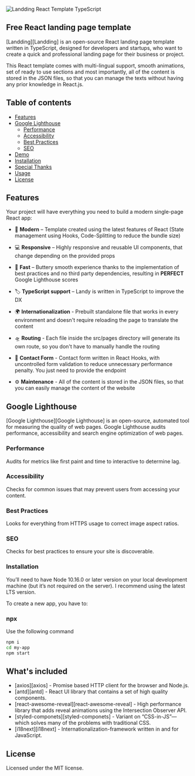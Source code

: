 ![Landding React Template TypeScript](https://badgen.net/npm/types/tslib)

## Free React landing page template

[Landding][Landding] is an open-source React landing page template written in TypeScript, designed for developers and startups, who want to create a quick and professional landing page for their business or project.

This React template comes with multi-lingual support, smooth animations, set of ready to use sections and most importantly, all of the content is stored in the JSON files, so that you can manage the texts without having any prior knowledge in React.js.

## Table of contents

- [Features](#features)
- [Google Lighthouse](#google-lighthouse)
  - [Performance](#performance)
  - [Accessibility](#accessibility)
  - [Best Practices](#best-practices)
  - [SEO](#seo)
- [Demo](#demo)
- [Installation](#installation)
- [Special Thanks](#special-thanks)
- [Usage](#usage)
- [License](#license)

## Features

Your project will have everything you need to build a modern single-page React app:

- 🎁 **Modern** – Template created using the latest features of React (State management using Hooks, Code-Splitting to reduce the bundle size)

- 💻 **Responsive** – Highly responsive and reusable UI components, that change depending on the provided props

- 🚀 **Fast** – Buttery smooth experience thanks to the implementation of best practices and no third party dependencies, resulting in <b>PERFECT</b> Google Lighthouse scores

- 🏷 **TypeScript support** – Landy is written in TypeScript to improve the DX

- 🌍 **Internationalization** - Prebuilt standalone file that works in every environment and doesn't require reloading the page to translate the content

- 🛸 **Routing** - Each file inside the src/pages directory will generate its own route, so you don't have to manually handle the routing

- 🤙 **Contact Form** - Contact form written in React Hooks, with uncontrolled form validation to reduce unnecessary performance penalty. You just need to provide the endpoint

- ⚙️ **Maintenance** - All of the content is stored in the JSON files, so that you can easily manage the content of the website

## Google Lighthouse

[Google Lighthouse][Google Lighthouse] is an open-source, automated tool for measuring the quality of web pages. Google Lighthouse audits performance, accessibility and search engine optimization of web pages.

### Performance

Audits for metrics like first paint and time to interactive to determine lag.

### Accessibility

Checks for common issues that may prevent users from accessing your content.

### Best Practices

Looks for everything from HTTPS usage to correct image aspect ratios.

### SEO 

Checks for best practices to ensure your site is discoverable.

### Installation

You’ll need to have Node 10.16.0 or later version on your local development machine (but it’s not required on the server). I recommend using the latest LTS version.

To create a new app, you have to:

### npx

Use the following command 

```sh
npm i
cd my-app
npm start
```

## What's included

- [axios][axios] - Promise based HTTP client for the browser and Node.js.
- [antd][antd] - React UI library that contains a set of high quality components.
- [react-awesome-reveal][react-awesome-reveal] - High performance library that adds reveal animations using the Intersection Observer API.
- [styled-componets][styled-componets] - Variant on “CSS-in-JS”—which solves many of the problems with traditional CSS.
- [i18next][i18next] - Internationalization-framework written in and for JavaScript.

## License

Licensed under the MIT license.
